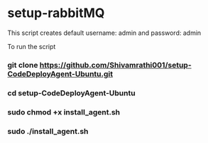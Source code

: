 # setup-rabbitMQ

This script creates default username: admin and password: admin

To run the script
### git clone https://github.com/Shivamrathi001/setup-CodeDeployAgent-Ubuntu.git
### cd setup-CodeDeployAgent-Ubuntu
### sudo chmod +x install_agent.sh
### sudo ./install_agent.sh

